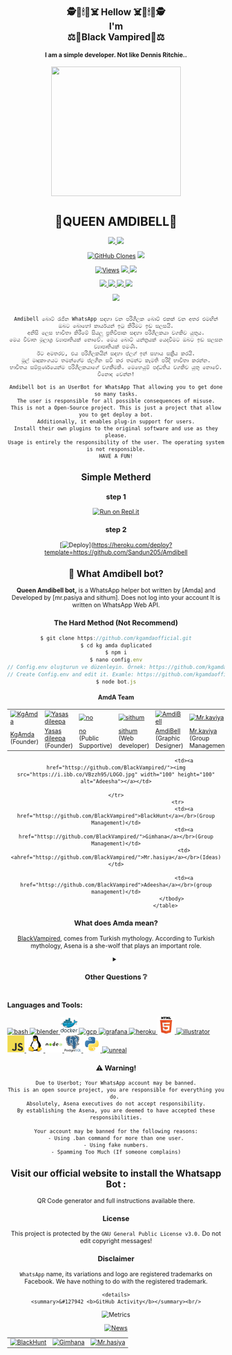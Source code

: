 <h2 align="center"> 🕵🔑🕯🎩☠️ Hellow ☠️🎩🕯🔑🕵 <br>I'm <br>⚖️🐝Black Vampired🐝⚖️</h1>
<h4 align="center">I am a simple developer. Not like Dennis Ritchie..</h3>

<div align="center">
  <img src="https://i.ibb.co/HTZDMQX/LOGO.jpg" width="300" height="300">      
  <h1>👸QUEEN AMDIBELL👸</h1>

	  
	
	
<p align="center">
  <a href="https://github.com/BlackVampired/Amdibell">
    <img src="https://komarev.com/ghpvc/?username=BlackVampired&label=Profile%20views&color=ff69b4&label=Profile+Views&style=plastic">

  </a>
  <a href="https://github.com/BlackVampired?tab=followers">
    <img src="https://img.shields.io/github/followers/BlackVampired?color=ff69b4&label=Followers&style=plastic">

  </a>
</p>
	
	
<p align="center">
  <a href="https://github.com/BlackVampired"><img alt="GitHub Clones" src="https://img.shields.io/badge/dynamic/json?style=flat-square&label=Docker pulls&query=count&url=https://github.com/agentnox/8gh32jk565/blob/main/automated_repo.json?raw=True&logo=github"></a>
  
  </a>
  <a href="https://github.com/BlackVampired">
    <img src="https://img.shields.io/docker/image-size/fusuf/whatsasena?style=flat-square&logo=github&label=Image Size">
    
  </a>
</p>

<p align="center">

  <a href="https://github.com/BlackVampired">
    <img src="https://hits.seeyoufarm.com/api/count/incr/badge.svg?url=https%3A%2F%2Fgithub.com%2FBBlackVampired%2FAmdibell&count_bg=%2379C83D&title_bg=%23555555&icon=gitpod.svg&icon_color=%23E7E7E7&title=Views&edge_flat=false" alt="Views"/></a>
  
  </a>
  <a href="https://github.com/BlackVampired/fork">
    <img src="https://img.shields.io/github/forks/BlackVampired/Amdibell?label=Fork&style=social">
    
  </a>
  <a href="https://github.com/BlackVampired/stargazers">
    <img src="https://img.shields.io/github/stars/BlackVampired/Amdibell?style=social">
  </a>
</p>

<p align="center">
  <a href="httsp://github.com/BlackVampired">
    <img src="https://img.shields.io/github/repo-size/BlackVampired/Amdibell?color=purple&label=Repo%20Size&style=plastic">

  </a>
  <a href="httsp://github.com/BlackVampired">
    <img src="https://img.shields.io/github/license/BlackVampired/Amdibell?color=purple&label=License&style=plastic">

  </a>
  <a href="httsp://github.com/BlackVampired">
    <img src="https://img.shields.io/github/languages/top/BlackVampired/Amdibell?color=purple&label=Javascript&style=plastic">

  </a>
  <a href="httsp://github.com/BlackVampired">
    <img src="https://img.shields.io/static/v1?label=Author&message=kg%20Vampired&color=purple&style=plastic">

  </a>
  </p>
 <p align="center">
  <a href="https://wa.me/94761444438">
    <img src="https://img.shields.io/badge/Contact%20Me%20On%20Whatsapp-%20Vampired%20-purple&style=plastic">

  </a>
</p>

```

Amdibell බොට් රැජින WhatsApp සඳහා වන පරිශීලක බොට් එකක් වන අතර එමඟින් ඔබට බොහෝ කාර්යයන් ඉටු කිරීමට ඉඩ සලසයි.
අනිසි ලෙස භාවිතා කිරීමේ සියලු ප්‍රතිවිපාක සඳහා පරිශීලකයා වගකිව යුතුය.
මෙය විවෘත මූලාශ්‍ර ව්‍යාපෘතියක් නොවේ. මෙය බොට් යන්ත්‍රයක් යෙදවීමට ඔබට ඉඩ සලසන ව්‍යාපෘතියක් පමණි.
ඊට අමතරව, එය පරිශීලකයින් සඳහා ප්ලග් ඉන් සහාය සක්‍රීය කරයි.
මුල් මෘදුකාංගයට තමන්ගේම ප්ලගීන සවි කර තමන්ට කැමති පරිදි භාවිතා කරන්න.
භාවිතය සම්පූර්ණයෙන්ම පරිශීලකයාගේ වගකීමකි. මෙහෙයුම් පද්ධතිය වගකිව යුතු නොවේ.
විනොද වෙන්න!
```

```
Amdibell bot is an UserBot for WhatsApp That allowing you to get done so many tasks.
The user is responsible for all possible consequences of misuse.
This is not a Open-Source project. This is just a project that allow you to get deploy a bot.
Additionally, it enables plug-in support for users.
Install their own plugins to the original software and use as they please.
Usage is entirely the responsibility of the user. The operating system is not responsible.
HAVE A FUN!
```
## Simple Metherd

### step 1

[![Run on Repl.it](https://repl.it/badge/github/BlackVampired/Amdibell)](https://replit.com/@KgAmda/Amdibell-QR?v=1)

### step 2

[![Deploy](https://www.herokucdn.com/deploy/button.svg)](https://heroku.com/deploy?template=https://github.com/Sandun205/Amdibell


## 🔎 What Amdibell bot?
**Queen Amdibell bot,** is a WhatsApp helper bot written by [Amda] and Developed by [mr.pasiya and sithum]. Does not log into your account It is written on WhatsApp Web API.

### The Hard Method (Not Recommend)
```js
$ git clone https://github.com/kgamdaofficial.git
$ cd kg amda duplicated
$ npm i
$ nano config.env
// Config.env oluşturun ve düzenleyin. Örnek: https://github.com/kgamdaofficial/wiki/config.env-Example
// Create Config.env and edit it. Examle: https://github.com/kgamdaofficial/wiki/config.env-Example
$ node bot.js
```

#### AmdA Team

<table>
										<tbody>
											<tr>
												<td><a href="httsp://github.com/BlackVampired/"><img src="https://i.ibb.co/fqn5sM7/LOGO.jpg" width="100" height="100" alt="KgAmda"></a></td>
												<td><a href="httsp://github.com/BlackVampired/"><img src="https://i.ibb.co/8gMSvBB/LOGO.jpg" width="100" height="100" alt="Yasas dileepa"></a></td>
												<td><a href="httsp://github.com/BlackVampired/"><img src="https://i.ibb.co/6Nb6hkx/LOGO.jpg" width="100" height="100" alt="no"></a></td>
												<td><a href="httsp://github.com/BlackVampired/"><img src="https://i.ibb.co/gdbjswr/LOGO.jpg" width="100" height="100" alt="sithum"></a></td>
												<td><a href="httsp://github.com/BlackVampired/"><img src="https://i.ibb.co/sWjm7g6/LOGO.jpg" width="100" height="100" alt="AmdiBell"></a></td>
										                <td><a href="httsp://github.com/BlackVampired/"><img src="https://i.ibb.co/hYMLjVX/LOGO.jpg" width="100" height="100" alt="Mr.kaviya"></a></td>										                                                                                </tr>
											<tr>
												<td><a href="httsp://github.com/BlackVampired">KgAmda</a></br>(Founder)</td>
												<td><a href="httsp://github.com/BlackVampired">Yasas dileepa</a></br>(Founder)</td>
												<td><a href="httsp://github.com/BlackVampired/">no</a></br>(Public Supportive)</td>
												<td><a href="httsp://github.com/BlackVampired">	sithum</a></br>(Web developer)</td>
												<td><a href="httsp://github.com/BlackVampired/">AmdiBell</a></br>(Graphic Designer)</td>
												<td><a href="httsp://github.com/BlackVampired">Mr.kaviya</a></br>(Group Management)</td>
											</tbody>
									</table>
                  <table>
										<tbody>
											<tr>
												<td><a href="httsp://github.com/BlackVampired/"><img src="https://i.ibb.co/3CP2DPR/LOGO.jpg" width="100" height="100" alt="BlackHunt"></a></td>
												<td><a href="httsp://github.com/BlackVampired/"><img src="https://i.ibb.co/cXVY9Yw/LOGO.jpg" width="100" height="100" alt="Gimhana"></a></td>
												<td><a href="httsp://github.com/BlackVampired/"><img src="https://i.ibb.co/nz7BbrN/LOGO.jpg" width="100" height="100" alt="Mr.hasiya"></a></td>
												
												<td><a href="httsp://github.com/BlackVampired/"><img src="https://i.ibb.co/VBzzh95/LOGO.jpg" width="100" height="100" alt="Adeesha"></a></td>
				                                                        </tr>
											<tr>
												<td><a href="httsp://github.com/BlackVampired">BlackHunt</a></br>(Group Management)</td>
												<td><a href="httsp://github.com/BlackVampired/">Gimhana</a></br>(Group Management)</td>
												<td><ahref="httsp://github.com/BlackVampired/">Mr.hasiya</a></br>(Ideas)</td>
												
												<td><a href="httsp://github.com/BlackVampired">Adeesha</a></br>(group management)</td>
										</tbody>
									</table>


### What does Amda mean?
[BlackVampired](https://tr.wikipedia.org/wiki/Amda), comes from Turkish mythology. According to Turkish mythology, Asena is a she-wolf that plays an important role.

<details>
  <summary><h3>Other Questions ❔</h3></summary>

### Changing Branchs on Local Installation
Amdibell bot uses always **master** branch. If users cloned other branches, they can't able to install it.

</details>

##

<h3 align="left">Languages and Tools:</h3>
<p align="left"> <a href="https://www.gnu.org/software/bash/" target="_blank"> <img src="https://www.vectorlogo.zone/logos/gnu_bash/gnu_bash-icon.svg" alt="bash" width="40" height="40"/> </a> <a href="https://www.blender.org/" target="_blank"> <img src="https://download.blender.org/branding/community/blender_community_badge_white.svg" alt="blender" width="40" height="40"/> </a> <a href="https://www.docker.com/" target="_blank"> <img src="https://raw.githubusercontent.com/devicons/devicon/master/icons/docker/docker-original-wordmark.svg" alt="docker" width="40" height="40"/> </a> <a href="https://cloud.google.com" target="_blank"> <img src="https://www.vectorlogo.zone/logos/google_cloud/google_cloud-icon.svg" alt="gcp" width="40" height="40"/> </a> <a href="https://grafana.com" target="_blank"> <img src="https://www.vectorlogo.zone/logos/grafana/grafana-icon.svg" alt="grafana" width="40" height="40"/> </a> <a href="https://heroku.com" target="_blank"> <img src="https://www.vectorlogo.zone/logos/heroku/heroku-icon.svg" alt="heroku" width="40" height="40"/> </a> <a href="https://www.w3.org/html/" target="_blank"> <img src="https://raw.githubusercontent.com/devicons/devicon/master/icons/html5/html5-original-wordmark.svg" alt="html5" width="40" height="40"/> </a> <a href="https://www.adobe.com/in/products/illustrator.html" target="_blank"> <img src="https://www.vectorlogo.zone/logos/adobe_illustrator/adobe_illustrator-icon.svg" alt="illustrator" width="40" height="40"/> </a> <a href="https://developer.mozilla.org/en-US/docs/Web/JavaScript" target="_blank"> <img src="https://raw.githubusercontent.com/devicons/devicon/master/icons/javascript/javascript-original.svg" alt="javascript" width="40" height="40"/> </a> <a href="https://www.linux.org/" target="_blank"> <img src="https://raw.githubusercontent.com/devicons/devicon/master/icons/linux/linux-original.svg" alt="linux" width="40" height="40"/> </a> <a href="https://nodejs.org" target="_blank"> <img src="https://raw.githubusercontent.com/devicons/devicon/master/icons/nodejs/nodejs-original-wordmark.svg" alt="nodejs" width="40" height="40"/> </a> <a href="https://www.postgresql.org" target="_blank"> <img src="https://raw.githubusercontent.com/devicons/devicon/master/icons/postgresql/postgresql-original-wordmark.svg" alt="postgresql" width="40" height="40"/> </a> <a href="https://www.python.org" target="_blank"> <img src="https://raw.githubusercontent.com/devicons/devicon/master/icons/python/python-original.svg" alt="python" width="40" height="40"/> </a> <a href="https://unrealengine.com/" target="_blank"> <img src="https://raw.githubusercontent.com/kenangundogan/fontisto/036b7eca71aab1bef8e6a0518f7329f13ed62f6b/icons/svg/brand/unreal-engine.svg" alt="unreal" width="40" height="40"/> </a> </p>

### ⚠️ Warning! 
```
Due to Userbot; Your WhatsApp account may be banned.
This is an open source project, you are responsible for everything you do. 
Absolutely, Asena executives do not accept responsibility.
By establishing the Asena, you are deemed to have accepted these responsibilities.

Your account may be banned for the following reasons:
- Using .ban command for more than one user.
- Using fake numbers.
- Spamming Too Much (If someone complains)
```
	  
## Visit our official website to install the Whatsapp Bot :
QR Code generator and full instructions available there.
 
					

### License
This project is protected by the `GNU General Public License v3.0.`
Do not edit copyright messages!

### Disclaimer
`WhatsApp` name, its variations and logo are registered trademarks on Facebook. We have nothing to do with the registered trademark.

	<details>
    <summary>&#127942 <b>GitHub Activity</b></summary><br/>

![Metrics](https://metrics.lecoq.io/kgamdaofficial?template=classic&followup=1&isocalendar=1&languages=1&isocalendar.duration=half-year&config.timezone=IndiaStandardTime%2FIstanbul)

[![News](https://github-readme-stats.vercel.app/api/pin/?username=kgamdaofficial&theme=highcontrast&repo=Amdibell)](https://github.com/kgamdaofficial/Amdibell)

</details>
  

	  

